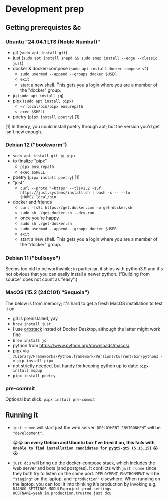 # Development prep

## Getting prerequistes &c

### Ubuntu "24.04.1 LTS (Noble Numbat)"

* git (`sudo apt install git`)
* just (`sudo apt install snapd && sudo snap install --edge --classic just`)
* docker & docker-compose (`sudo apt install docker-compose-v2`)
  - `sudo usermod --append --groups docker $USER`
  - `exit`
  - start a new shell.  This gets you a login where you are a member of the "docker" group.
* jq (`sudo apt install jq`)
* pipx (`sudo apt install pipx`)
  - `~/.local/bin/pipx ensurepath`
  - `exec $SHELL`
* poetry (`pipx install poetry`) [1]

[1] In theory, you could install poetry through apt; but the version you'd get isn't new enough.

### Debian 12 ("bookworm")

* `sudo apt install git jq pipx`
* to finalize "pipx"
  - `pipx ensurepath`
  - `exec $SHELL`
* poetry (`pipx install poetry`) [1]
* "just"
  - `curl --proto '=https' --tlsv1.2 -sSf https://just.systems/install.sh | bash -s -- --to $HOME/.local/bin`
* docker and friends
  - `curl -fsSL https://get.docker.com -o get-docker.sh`
  - `sudo sh ./get-docker.sh --dry-run`
  - once you're happy
  - `sudo sh ./get-docker.sh`
  - `sudo usermod --append --groups docker $USER`
  - `exit`
  - start a new shell.  This gets you a login where you are a member of the "docker" group.

### Debian 11 ("bullseye")

Seems too old to be worthwhile; in particular, it ships with python3.9 and it's not obvious that you can easily install a newer python.  ("Building from source" does not count as "easy".)

### MacOS (15.2 (24C101) "Sequoia")

The below is from memory; it's hard to get a fresh MacOS installation to test it on.

* git is preinstalled, yay
* `brew install just`
* I use [orbstack](https://orbstack.dev/) instad of Docker Desktop, although the latter might work fine
* `brew install jq`
* python from <https://www.python.org/downloads/macos/>
* pipx via `/Library/Frameworks/Python.framework/Versions/Current/bin/python3 -m pip install pipx`
* not strictly needed, but handy for keeping python up to date: `pipx install mopup`
* `pipx install poetry`

### pre-commit
Optional but slick. `pipx install pre-commit`

## Running it
- `just runme` will start just the web server.  `DEPLOYMENT_ENVIRONMENT` will be `"development"`.

  😭😭 **on every Debian and Ubuntu box I've tried it on, this fails with ` Unable to find installation candidates for pyqt5-qt5 (5.15.15)`** 😭😭

- `just dcu` will bring up the docker-compose stack, which includes the web server and bots (and postgres).  It conflicts with `just runme` since they both try to listen on the same port.
`DEPLOYMENT_ENVIRONMENT` will be `"staging"` on the laptop, and `"production"` elsewhere.  When running on the laptop, you can fool it into thinking it's production by invoking e.g. `DJANGO_SETTINGS_MODULE=project.prod_settings HOSTNAME=yeah.im.production.trustme just dcu`
